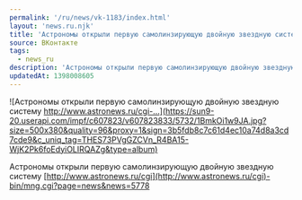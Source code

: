 ```yaml
---
permalink: '/ru/news/vk-1183/index.html'
layout: 'news.ru.njk'
title: 'Астрономы открыли первую самолинзирующую двойную звездную систему  http://www.astronews.ru/cgi-'
source: ВКонтакте
tags:
  - news_ru
description: 'Астрономы открыли первую самолинзирующую двойную звездную систему  http://www.astronews.ru/cgi-…'
updatedAt: 1398008605
---
```

![Астрономы открыли первую самолинзирующую двойную звездную систему  http://www.astronews.ru/cgi-…](https://sun9-20.userapi.com/impf/c607823/v607823833/5732/1BmkOi1w9JA.jpg?size=500x380&quality=96&proxy=1&sign=3b5fdb8c7c61d4ec10a74d8a3cd7cde9&c_uniq_tag=THES73PVgGZCVn_R4BA15-WjK2Pk6foEdyiOLIRQAZg&type=album)

Астрономы открыли первую самолинзирующую двойную звездную систему
[http://www.astronews.ru/cgi](http://www.astronews.ru/cgi)-bin/mng.cgi?page=news&news=5778
